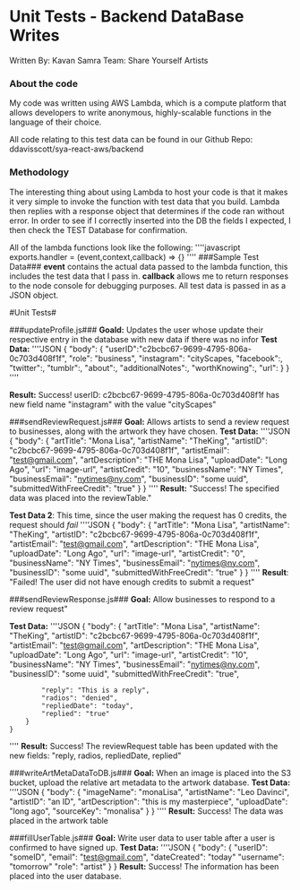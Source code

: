 # Unit Tests - Backend DataBase Writes
Written By: Kavan Samra
Team: Share Yourself Artists

### About the code ###
My code was written using AWS Lambda, which is a compute platform that allows
developers to write anonymous, highly-scalable functions in the language of their choice.

All code relating to this test data can be found in our Github Repo: ddavisscott/sya-react-aws/backend

### Methodology ###
The interesting thing about using Lambda to host your code is that it makes it very
simple to invoke the function with test data that you build. Lambda then replies with a 
response object that determines if the code ran without error. 
In order to see if I correctly inserted into the DB the fields I expected, I then check the TEST Database for confirmation.

All of the lambda functions look like the following:
''''javascript
    exports.handler = (event,context,callback) => {}
''''
###Sample Test Data###
**event** contains the actual data passed to the lambda function, this includes the test data
that I pass in. **callback** allows me to return responses to the node console for debugging
purposes. 
All test data is passed in as a JSON object.


#Unit Tests#

###updateProfile.js###
**Goald:** Updates the user whose update their respective entry in the 
database with new data if there was no infor
**Test Data:**
''''JSON
    {
        "body": {
            "userID":"c2bcbc67-9699-4795-806a-0c703d408f1f",
            "role": "business",
            "instagram": "cityScapes,
            "facebook":,
            "twitter":,
            "tumblr":,
            "about":,
            "additionalNotes":,
            "worthKnowing":,
            "url":
        }
    }
''''

**Result:** 
Success! 
userID: c2bcbc67-9699-4795-806a-0c703d408f1f 
has new field name "instagram" with the value "cityScapes"


###sendReviewRequest.js###
**Goal:** Allows artists to send a review request to businesses, along with the artwork they have chosen.
**Test Data:**
''''JSON
    {
        "body": {
            "artTitle": "Mona Lisa",
            "artistName": "TheKing",
            "artistID": "c2bcbc67-9699-4795-806a-0c703d408f1f",
            "artistEmail": "test@gmail.com",
            "artDescription": "THE Mona Lisa",
            "uploadDate": "Long Ago",
            "url": "image-url",
            "artistCredit": "10",
            "businessName": "NY Times",
            "businessEmail": "nytimes@ny.com",
            "businessID": "some uuid",
            "submittedWithFreeCredit": "true"
        }
    }
''''
**Result:** "Success! The specified data was placed into the reviewTable."

**Test Data 2**:
This time, since the user making the request has 0 credits, the request should *fail*
''''JSON
    {
        "body": {
            "artTitle": "Mona Lisa",
            "artistName": "TheKing",
            "artistID": "c2bcbc67-9699-4795-806a-0c703d408f1f",
            "artistEmail": "test@gmail.com",
            "artDescription": "THE Mona Lisa",
            "uploadDate": "Long Ago",
            "url": "image-url",
            "artistCredit": "0",
            "businessName": "NY Times",
            "businessEmail": "nytimes@ny.com",
            "businessID": "some uuid",
            "submittedWithFreeCredit": "true"
        }
    }
''''
**Result**: "Failed! The user did not have enough credits to submit a request"

###sendReviewResponse.js###
**Goal:** Allow businesses to respond to a review request"

**Test Data:**
''''JSON
    {
        "body": {
            "artTitle": "Mona Lisa",
            "artistName": "TheKing",
            "artistID": "c2bcbc67-9699-4795-806a-0c703d408f1f",
            "artistEmail": "test@gmail.com",
            "artDescription": "THE Mona Lisa",
            "uploadDate": "Long Ago",
            "url": "image-url",
            "artistCredit": "10",
            "businessName": "NY Times",
            "businessEmail": "nytimes@ny.com",
            "businessID": "some uuid",
            "submittedWithFreeCredit": "true",

            "reply": "This is a reply",
            "radios": "denied",
            "repliedDate": "today",
            "replied": "true"
        }
    }
''''
**Result:** Success! The reviewRequest table has been updated with the new fields: "reply, radios, repliedDate, replied"

###writeArtMetaDataToDB.js###
**Goal:** When an image is placed into the S3 bucket, upload the relative art metadata to
the artwork database.
**Test Data:**
''''JSON
    {
        "body": {
            "imageName": "monaLisa",
            "artistName": "Leo Davinci",
            "artistID": "an ID",
            "artDescription": "this is my masterpiece",
            "uploadDate": "long ago",
            "sourceKey": "monalisa"
        }
    }
''''
**Result:** Success! The data was placed in the artwork table

###fillUserTable.js###
**Goal:** Write user data to user table after a user is confirmed to have signed up.
**Test Data:** 
''''JSON
    {
        "body": {
            "userID": "someID",
            "email": "test@gmail.com",
            "dateCreated": "today"
            "username": "tomorrow"
            "role": "artist"
        }
    }
**Result:** Success! The information has been placed into the user database.

